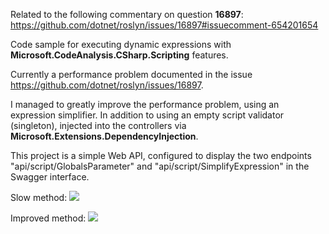 Related to the following commentary on question **16897**: https://github.com/dotnet/roslyn/issues/16897#issuecomment-654201654

Code sample for executing dynamic expressions with **Microsoft.CodeAnalysis.CSharp.Scripting** features.

Currently a performance problem documented in the issue https://github.com/dotnet/roslyn/issues/16897.

I managed to greatly improve the performance problem, using an expression simplifier. In addition to using an empty script validator (singleton), injected into the controllers via **Microsoft.Extensions.DependencyInjection**.

This project is a simple Web API, configured to display the two endpoints "api/script/GlobalsParameter" and "api/script/SimplifyExpression" in the Swagger interface.

Slow method:
![](https://user-images.githubusercontent.com/18450095/86591973-f0762500-bf68-11ea-9778-7bdf0a5143e4.jpg)

Improved method:
![](https://user-images.githubusercontent.com/18450095/86591984-f53ad900-bf68-11ea-87c2-9767f2279e74.jpg)
